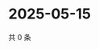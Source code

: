 # 2025-05-15

共 0 条

<!-- BEGIN ZHIHUQUESTIONS -->
<!-- 最后更新时间 Thu May 15 2025 16:15:59 GMT+0800 (China Standard Time) -->

<!-- END ZHIHUQUESTIONS -->

